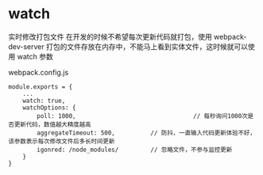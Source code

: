 # watch 

实时修改打包文件
在开发的时候不希望每次更新代码就打包，使用 webpack-dev-server 打包的文件存放在内存中，不能马上看到实体文件，这时候就可以使用 watch 参数

webpack.config.js

```
module.exports = {
	...
	watch: true,
	watchOptions: {
		poll: 1000,									// 每秒询问1000次是否更新代码，数值越大精度越高
		aggregateTimeout: 500,			// 防抖，一直输入代码更新体验不好，该参数表示每次修改文件后多长时间更新
		igonred: /node_modules/			// 忽略文件，不参与监控更新
	}
}
```
